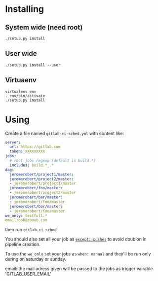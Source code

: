 # Installing

## System wide (need root)

`./setup.py install`


## User wide

`./setup.py install --user`


## Virtuaenv

```
virtualenv env
. env/bin/activate
./setup.py install
```

# Using

Create a file named `gitlab-ci-sched.yml` with content like:

```yaml
server:
  url: https://gitlab.com
  token: XXXXXXXXX
jobs:
  # root jobs regexp (default is build.*)
  includes: build.*_.*
dag:
  jeromerobert/project1/master:
  jeromerobert/project2/master:
  - jeromerobert/project1/master
  jeromerobert/foo/master:
  - jeromerobert/project2/master
  jeromerobert/bar/master:
  - jeromerobert/foo/master
  jeromerobert/bar/master:
  - jeromerobert/foo/master
we_only: testfull.*
email:bob@zboub.com
```

then run `gitlab-ci-sched`

You should also set all your job as [`except: pushes`](https://docs.gitlab.com/ce/ci/yaml/#only-and-except)
to avoid doublon in pipeline creation.

To use the `we_only` set your jobs as `when: manual` and they'll be
run only during on saturday or sunday.

email: the mail adress given will be passed to the jobs as trigger vairable 'GITLAB_USER_EMAIL'